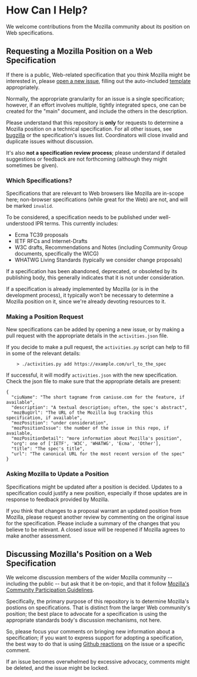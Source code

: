 
# How Can I Help?

We welcome contributions from the Mozilla community about its position on Web specifications.

## Requesting a Mozilla Position on a Web Specification

If there is a public, Web-related specification that you think Mozilla might be interested in,
please 
[open a new issue](https://github.com/mozilla/standards-positions/issues/new), 
filling out the auto-included
[template](https://github.com/mozilla/standards-positions/blob/master/ISSUE_TEMPLATE.md) 
appropriately.

Normally, the appropriate granularity for an issue is a single specification; however, if an effort
involves multiple, tightly integrated specs, one can be created for the "main" document, and include
the others in the description.

Please understand that this repository is **only** for requests to determine a Mozilla position on
a technical specification. For all other issues, see [bugzilla](https://bugzilla.mozilla.org) or
the specification's issues list. Coordinators will close invalid and duplicate issues without
discussion.

It's also **not a specification review process**; please understand if detailed suggestions or
feedback are not forthcoming (although they might sometimes be given).

### Which Specifications?

Specifications that are relevant to Web browsers like Mozilla are in-scope here; non-browser
specifications (while great for the Web) are not, and will be marked `invalid`.

To be considered, a specification needs to be published under well-understood IPR terms. This
currently includes:

* Ecma TC39 proposals
* IETF RFCs and Internet-Drafts
* W3C drafts, Recommendations and Notes (including Community Group documents, specifically the WICG)
* WHATWG Living Standards (typically we consider change proposals)

If a specification has been abandoned, deprecated, or obsoleted by its publishing body, this generally
indicates that it is not under consideration.

If a specification is already implemented by Mozilla (or is in the development process), it
typically won't be necessary to determine a Mozilla position on it, since we're already devoting
resources to it.

### Making a Position Request

New specifications can be added by opening a new issue, or by making a pull request with the
appropriate details in the `activities.json` file.

If you decide to make a pull request, the `activities.py` script can help to fill in some of the
relevant details:

```
    > ./activities.py add https://example.com/url_to_the_spec
```

If successful, it will modify `activities.json` with the new specification. Check the json file to make sure that the appropriate details are present:

```
{
  "ciuName": "The short tagname from caniuse.com for the feature, if available",
  "description": "A textual description; often, the spec's abstract",
  "mozBugUrl": "The URL of the Mozilla bug tracking this specification, if available",
  "mozPosition": "under consideration",
  "mozPositionIssue": the number of the issue in this repo, if available,
  "mozPositionDetail": "more information about Mozilla's position",
  "org": one of ['IETF', 'W3C', 'WHATWG', 'Ecma', 'Other'],
  "title": "The spec's title",
  "url": "The canonical URL for the most recent version of the spec"
}
```

### Asking Mozilla to Update a Position

Specifications might be updated after a position is decided. Updates to a
specification could justify a new position, especially if those updates are in
response to feedback provided by Mozilla.

If you think that changes to a proposal warrant an updated position from
Mozilla, please request another review by commenting on the original issue for
the specification. Please include a summary of the changes that you believe to
be relevant. A closed issue will be reopened if Mozilla agrees to make another
assessment.

## Discussing Mozilla's Position on a Web Specification

We welcome discussion members of the wider Mozilla community -- including the public -- but ask
that it be on-topic, and that it follow [Mozilla's Community Participation
Guidelines](https://www.mozilla.org/about/governance/policies/participation/).

Specifically, the primary purpose of this repository is to determine Mozilla's postions on
specifications. That is distinct from the larger Web community's position; the best place to
advocate for a specification is using the appropriate standards body's discussion mechanisms, not
here.

So, please focus your comments on bringing new information about a specification; if you want to
express support for adopting a specification, the best way to do that is using [Github
reactions](https://github.com/blog/2119-add-reactions-to-pull-requests-issues-and-comments) on the
issue or a specific comment.

If an issue becomes overwhelmed by excessive advocacy, comments might be deleted, and the
issue might be locked.

